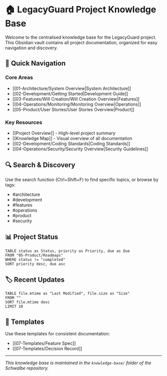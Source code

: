 # 🏠 LegacyGuard Project Knowledge Base

Welcome to the centralised knowledge base for the LegacyGuard project. This Obsidian vault contains all project documentation, organized for easy navigation and discovery.

## 📍 Quick Navigation

### Core Areas

- [[01-Architecture/System Overview|System Architecture]]
- [[02-Development/Getting Started|Development Guide]]
- [[03-Features/Will Creation/Will Creation Overview|Features]]
- [[04-Operations/Monitoring/Monitoring Overview|Operations]]
- [[05-Product/User Stories/User Stories Overview|Product]]

### Key Resources

- [[Project Overview]] - High-level project summary
- [[Knowledge Map]] - Visual overview of all documentation
- [[02-Development/Coding Standards|Coding Standards]]
- [[04-Operations/Security/Security Overview|Security Guidelines]]

## 🔍 Search & Discovery

Use the search function (Ctrl+Shift+F) to find specific topics, or browse by tags:

- #architecture
- #development
- #features
- #operations
- #product
- #security

## 📊 Project Status

```dataview
TABLE status as Status, priority as Priority, due as Due
FROM "05-Product/Roadmaps"
WHERE status != "completed"
SORT priority desc, due asc
```

## 🏷️ Recent Updates

```dataview
TABLE file.mtime as "Last Modified", file.size as "Size"
FROM ""
SORT file.mtime desc
LIMIT 10
```

## 📝 Templates

Use these templates for consistent documentation:

- [[07-Templates/Feature Spec]]
- [[07-Templates/Decision Record]]

---

*This knowledge base is maintained in the `knowledge-base/` folder of the Schwalbe repository.*
